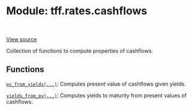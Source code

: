 <div itemscope itemtype="http://developers.google.com/ReferenceObject">
<meta itemprop="name" content="tff.rates.cashflows" />
<meta itemprop="path" content="Stable" />
</div>

# Module: tff.rates.cashflows

<!-- Insert buttons and diff -->

<table class="tfo-notebook-buttons tfo-api" align="left">
</table>

<a target="_blank" href="https://github.com/google/tf-quant-finance/blob/master/tf_quant_finance/rates/cashflows.py">View source</a>



Collection of functions to compute properties of cashflows.



## Functions

[`pv_from_yields(...)`](../../tff/rates/cashflows/pv_from_yields.md): Computes present value of cashflows given yields.

[`yields_from_pv(...)`](../../tff/rates/cashflows/yields_from_pv.md): Computes yields to maturity from present values of cashflows.

